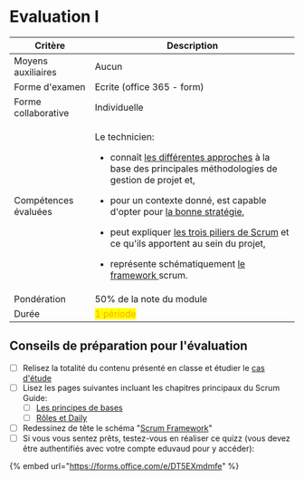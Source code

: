 # Evaluation I



| Critère              | Description                                                                                                                                                                                                                                                                                                                                                                                                                                                                                                                                                                                                                                                                                                                                                                                                 |
| -------------------- | ----------------------------------------------------------------------------------------------------------------------------------------------------------------------------------------------------------------------------------------------------------------------------------------------------------------------------------------------------------------------------------------------------------------------------------------------------------------------------------------------------------------------------------------------------------------------------------------------------------------------------------------------------------------------------------------------------------------------------------------------------------------------------------------------------------- |
| Moyens auxiliaires   | Aucun                                                                                                                                                                                                                                                                                                                                                                                                                                                                                                                                                                                                                                                                                                                                                                                                       |
| Forme d'examen       | Ecrite (office 365 - form)                                                                                                                                                                                                                                                                                                                                                                                                                                                                                                                                                                                                                                                                                                                                                                                  |
| Forme collaborative  | Individuelle                                                                                                                                                                                                                                                                                                                                                                                                                                                                                                                                                                                                                                                                                                                                                                                                |
| Compétences évaluées | <p></p><p>Le technicien:</p><ul><li>connaît <a href="../theorie-et-concepts/gestion-de-projet/les-differentes-approches.md">les différentes approches</a> à la base des principales méthodologies de gestion de projet et,</li></ul><ul><li>pour un contexte donné, est capable d'opter pour <a href="../theorie-et-concepts/gestion-de-projet/sequentiel-vs-iteratif.md">la bonne stratégie</a>,</li></ul><ul><li>peut expliquer <a href="../gestion-de-projet/theorie-et-concepts/scrum/les-principes-de-bases.md#les-piliers-de-scrum">les trois piliers de Scrum</a> et ce qu'ils apportent au sein du projet,</li></ul><ul><li>représente schématiquement <a href="../gestion-de-projet/theorie-et-concepts/scrum/les-principes-de-bases.md#le-framework-schematise">le framework </a>scrum.</li></ul> |
| Pondération          | 50% de la note du module                                                                                                                                                                                                                                                                                                                                                                                                                                                                                                                                                                                                                                                                                                                                                                                    |
| Durée                | <mark style="color:orange;">1 période</mark>                                                                                                                                                                                                                                                                                                                                                                                                                                                                                                                                                                                                                                                                                                                                                                |

## Conseils de préparation pour l'évaluation

* [ ] Relisez la totalité du contenu présenté en classe et étudier le [cas d'étude](../archives/2024-2025/laboratoires/scrum-les-bases-cas-detude.md)
* [ ] Lisez les pages suivantes incluant les chapitres principaux du Scrum Guide:
  * [ ] [Les principes de bases](../gestion-de-projet/theorie-et-concepts/scrum/les-principes-de-bases.md)
  * [ ] [Rôles et Daily](../theorie-et-concepts/gestion-de-projet/scrum/roles-et-daily.md)
* [ ] Redessinez de tête le schéma "[Scrum Framework](../gestion-de-projet/theorie-et-concepts/scrum/les-principes-de-bases.md#le-framework-schematise)"
* [ ] Si vous vous sentez prêts, testez-vous en réaliser ce quizz (vous devez être authentifiés avec votre compte eduvaud pour y accéder):

{% embed url="https://forms.office.com/e/DT5EXmdmfe" %}

